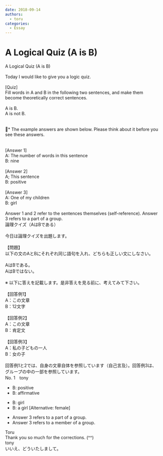 ```yaml
---
date: 2018-09-14
authors:
  - toru
categories:
  - Essay
---
```


<h1 id="subject_show">A Logical Quiz (A is B)</h1>
<div class="date" hidden>Sep 14, 2018 22:18</div>
<div id="post"><div id="body_show_ori">
A Logical Quiz (A is B)<br/><br/>Today I would like to give you a logic quiz.<br/><br/>[Quiz]<br/>Fill words in A and B in the following two sentences, and make them become theoretically correct sentences.<br/><br/>A is B.<br/>A is not B.<br/><br/><br/>* The example answers are shown below. Please think about it before you see these answers.<br/><br/><br/>[Answer 1]<br/>A: The number of words in this sentence<br/>B: nine<br/><br/>[Answer 2]<br/>A; This sentence<br/>B: positive<br/><br/>[Answer 3]<br/>A: One of my children<br/>B: girl<br/><br/>Answer 1 and 2 refer to the sentences themselves (self-reference). Answer 3 refers to a part of a group.
</div></div>

<!-- more -->

<div id="post_ja"><div id="body_show_mo">
論理クイズ（AはBである）<br/><br/>今日は論理クイズを出題します。<br/><br/>【問題】<br/>以下の文のAとBにそれぞれ同じ語句を入れ、どちらも正しい文にしなさい。<br/><br/>AはBである。<br/>AはBではない。<br/><br/>※ 以下に答えを記載します。是非答えを見る前に、考えてみて下さい。<br/><br/>【回答例1】<br/>A：この文章<br/>B：12文字<br/><br/>【回答例2】<br/>A：この文章<br/>B：肯定文<br/><br/>【回答例3】<br/>A：私の子どもの一人<br/>B：女の子<br/><br/>回答例1と2では、自身の文章自体を参照しています（自己言及）。回答例3は、グループの中の一部を参照しています。
</div></div>
<div id="block"><div class="first_name"> No. 1　<span class="just_name">tony</span></div><div id="block2">
<ul class="correction_field">
<li class="incorrect">B: positive</li>
<li class="corrected correct">
B: <span class="f_red">affirmative</span>
</li>
</ul>
<ul class="correction_field">
<li class="incorrect">B: girl</li>
<li class="corrected correct">
B: <span class="f_red">a</span> girl [Alternative: <span class="f_red">female</span>]
</li>
</ul>
<ul class="correction_field">
<li class="incorrect">Answer 3 refers to a part of a group.</li>
<li class="corrected correct">
Answer 3 refers to a <span class="f_red">member</span> of a group.
</li>
</ul>
</div><div class="name"><span class="just_name">Toru</span><br>
Thank you so much for the corrections. (^^)
</div>
<div class="name"><span class="just_name">tony</span><br>
いいえ、どういたしまして。
</div>
</div>
